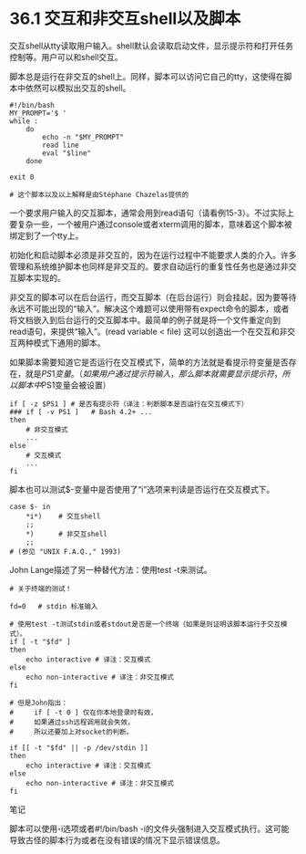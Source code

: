 # 36.1 交互和非交互shell以及脚本

交互shell从tty读取用户输入。shell默认会读取启动文件，显示提示符和打开任务控制等。用户可以和shell交互。

脚本总是运行在非交互的shell上。同样，脚本可以访问它自己的tty，这使得在脚本中依然可以模拟出交互的shell。

```
#!/bin/bash
MY_PROMPT='$ '
while :
    do
        echo -n "$MY_PROMPT"
        read line
        eval "$line"
    done

exit 0

# 这个脚本以及以上解释是由Stéphane Chazelas提供的
```

一个要求用户输入的交互脚本，通常会用到read语句（请看例15-3）。不过实际上要复杂一些，一个被用户通过console或者xterm调用的脚本，意味着这个脚本被绑定到了一个tty上。

初始化和启动脚本必须是非交互的，因为在运行过程中不能要求人类的介入。许多管理和系统维护脚本也同样是非交互的。要求自动运行的重复性任务也是通过非交互脚本实现的。

非交互的脚本可以在后台运行，而交互脚本（在后台运行）则会挂起，因为要等待永远不可能出现的“输入”。解决这个难题可以使用带有expect命令的脚本，或者将文档嵌入到后台运行的交互脚本中。最简单的例子就是将一个文件重定向到read语句，来提供“输入”。(read variable < file) 这可以创造出一个在交互和非交互两种模式下通用的脚本。

如果脚本需要知道它是否运行在交互模式下，简单的方法就是看提示符变量是否存在，就是$PS1变量。（如果用户通过提示符输入，那么脚本就需要显示提示符，所以脚本中$PS1变量会被设置）

```
if [ -z $PS1 ] # 是否有提示符（译注：判断脚本是否运行在交互模式下）
### if [ -v PS1 ]   # Bash 4.2+ ...
then
    # 非交互模式
    ...
else
    # 交互模式
    ...
fi
```

脚本也可以测试$-变量中是否使用了“i”选项来判读是否运行在交互模式下。

```
case $- in
    *i*)    # 交互shell
    ;;
    *)      # 非交互shell
    ;;
# (参见 "UNIX F.A.Q.," 1993)
```

John Lange描述了另一种替代方法：使用test -t来测试。

```
# 关于终端的测试！

fd=0   # stdin 标准输入

# 使用test -t测试stdin或者stdout是否是一个终端（如果是则证明该脚本运行于交互模式）。
if [ -t "$fd" ]
then
    echo interactive # 译注：交互模式
else
    echo non-interactive # 译注：非交互模式
fi

# 但是John指出：
#     if [ -t 0 ] 仅在你本地登录时有效，
#     如果通过ssh远程调用就会失效，
#     所以还要加上对socket的判断。

if [[ -t "$fd" || -p /dev/stdin ]]
then
    echo interactive # 译注：交互模式
else
    echo non-interactive # 译注：非交互模式
fi
```

笔记

脚本可以使用-i选项或者#!/bin/bash -i的文件头强制进入交互模式执行。这可能导致古怪的脚本行为或者在没有错误的情况下显示错误信息。
